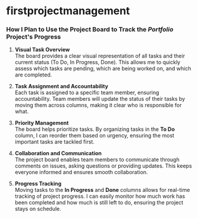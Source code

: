 # firstprojectmanagement
### How I Plan to Use the Project Board to Track the *Portfolio* Project's Progress

1. **Visual Task Overview**  
   The board provides a clear visual representation of all tasks and their current status (To Do, In Progress, Done). This allows me to quickly assess which tasks are pending, which are being worked on, and which are completed.

2. **Task Assignment and Accountability**  
   Each task is assigned to a specific team member, ensuring accountability. Team members will update the status of their tasks by moving them across columns, making it clear who is responsible for what.

3. **Priority Management**  
   The board helps prioritize tasks. By organizing tasks in the **To Do** column, I can reorder them based on urgency, ensuring the most important tasks are tackled first.

4. **Collaboration and Communication**  
   The project board enables team members to communicate through comments on issues, asking questions or providing updates. This keeps everyone informed and ensures smooth collaboration.

5. **Progress Tracking**  
   Moving tasks to the **In Progress** and **Done** columns allows for real-time tracking of project progress. I can easily monitor how much work has been completed and how much is still left to do, ensuring the project stays on schedule.
